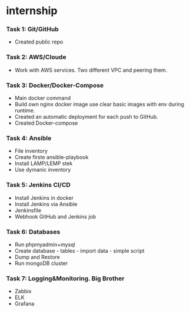 # internship

### Task 1: Git/GitHub
* Created public repo

### Task 2: AWS/Cloude
* Work with AWS services. Two different VPC and peering them.

### Task 3: Docker/Docker-Compose
* Main docker command
* Build own nginx docker image use clear basic images with env during runtime.
* Created an automatic deployment for each push to GitHub.
* Created Docker-compose

### Task 4: Ansible
* File inventory
* Create firste ansible-playbook
* Install LAMP/LEMP stek
* Use dymanic inventory

### Task 5: Jenkins CI/CD
* Install Jenkins in docker
* Install Jenkins via Ansible
* Jenkinsfile
* Webhook GitHub and Jenkins job

### Task 6: Databases
* Run phpmyadmin+mysql
* Create database - tables - import data - simple script
* Dump and Restore
* Run mongoDB cluster

### Task 7: Logging&Monitoring. Big Brother
* Zabbix
* ELK
* Grafana